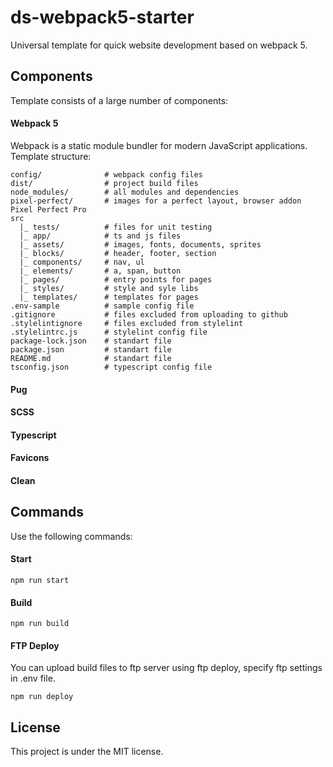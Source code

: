 # ds-webpack5-starter
Universal template for quick website development based on webpack 5.

## Components
Template consists of a large number of components:

#### Webpack 5
Webpack is a static module bundler for modern JavaScript applications.
Template structure:

```
config/              # webpack config files
dist/                # project build files
node_modules/        # all modules and dependencies
pixel-perfect/       # images for a perfect layout, browser addon Pixel Perfect Pro
src
  |_ tests/          # files for unit testing
  |_ app/            # ts and js files
  |_ assets/         # images, fonts, documents, sprites
  |_ blocks/         # header, footer, section
  |_ components/     # nav, ul
  |_ elements/       # a, span, button
  |_ pages/          # entry points for pages
  |_ styles/         # style and syle libs
  |_ templates/      # templates for pages
.env-sample          # sample config file
.gitignore           # files excluded from uploading to github
.stylelintignore     # files excluded from stylelint
.stylelintrc.js      # stylelint config file
package-lock.json    # standart file
package.json         # standart file
README.md            # standart file
tsconfig.json        # typescript config file
```

#### Pug

#### SCSS

#### Typescript

#### Favicons

#### Clean

## Commands
Use the following commands:

#### Start
```
npm run start
```

#### Build
```
npm run build
```

#### FTP Deploy
You can upload build files to ftp server using ftp deploy, specify ftp settings in .env file. 
```
npm run deploy
```

## License

This project is under the MIT license.
